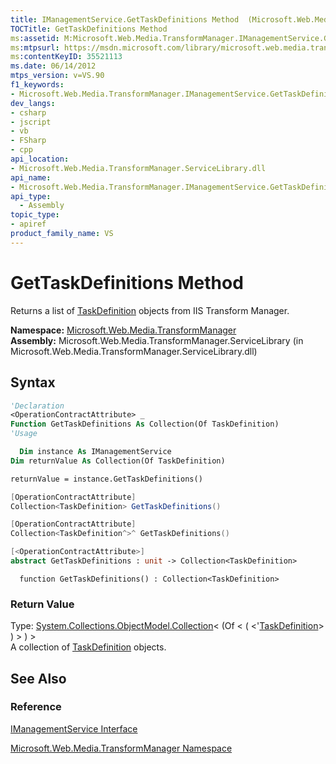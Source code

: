 ```yaml
---
title: IManagementService.GetTaskDefinitions Method  (Microsoft.Web.Media.TransformManager)
TOCTitle: GetTaskDefinitions Method
ms:assetid: M:Microsoft.Web.Media.TransformManager.IManagementService.GetTaskDefinitions
ms:mtpsurl: https://msdn.microsoft.com/library/microsoft.web.media.transformmanager.imanagementservice.gettaskdefinitions(v=VS.90)
ms:contentKeyID: 35521113
ms.date: 06/14/2012
mtps_version: v=VS.90
f1_keywords:
- Microsoft.Web.Media.TransformManager.IManagementService.GetTaskDefinitions
dev_langs:
- csharp
- jscript
- vb
- FSharp
- cpp
api_location:
- Microsoft.Web.Media.TransformManager.ServiceLibrary.dll
api_name:
- Microsoft.Web.Media.TransformManager.IManagementService.GetTaskDefinitions
api_type:
  - Assembly
topic_type:
- apiref
product_family_name: VS
---
```


# GetTaskDefinitions Method

Returns a list of [TaskDefinition](taskdefinition-class-microsoft-web-media-transformmanager.md) objects from IIS Transform Manager.

**Namespace:**  [Microsoft.Web.Media.TransformManager](microsoft-web-media-transformmanager-namespace.md)  
**Assembly:**  Microsoft.Web.Media.TransformManager.ServiceLibrary (in Microsoft.Web.Media.TransformManager.ServiceLibrary.dll)

## Syntax

```vb
'Declaration
<OperationContractAttribute> _
Function GetTaskDefinitions As Collection(Of TaskDefinition)
'Usage

  Dim instance As IManagementService
Dim returnValue As Collection(Of TaskDefinition)

returnValue = instance.GetTaskDefinitions()
```

```csharp
[OperationContractAttribute]
Collection<TaskDefinition> GetTaskDefinitions()
```

```cpp
[OperationContractAttribute]
Collection<TaskDefinition^>^ GetTaskDefinitions()
```

``` fsharp
[<OperationContractAttribute>]
abstract GetTaskDefinitions : unit -> Collection<TaskDefinition>
```

```jscript
  function GetTaskDefinitions() : Collection<TaskDefinition>
```

### Return Value

Type: [System.Collections.ObjectModel.Collection](https://msdn.microsoft.com/library/ms132397)\< (Of \< ( \<'[TaskDefinition](taskdefinition-class-microsoft-web-media-transformmanager.md)\> ) \> ) \>  
A collection of [TaskDefinition](taskdefinition-class-microsoft-web-media-transformmanager.md) objects.  

## See Also

### Reference

[IManagementService Interface](imanagementservice-interface-microsoft-web-media-transformmanager.md)

[Microsoft.Web.Media.TransformManager Namespace](microsoft-web-media-transformmanager-namespace.md)
